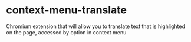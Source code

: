 # context-menu-translate
Chromium extension that will allow you to translate text that is highlighted on the page, accessed by option in context menu
